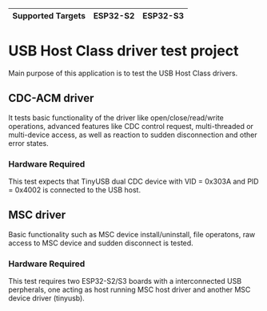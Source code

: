 | Supported Targets | ESP32-S2 | ESP32-S3 |
| ----------------- | -------- | -------- |

# USB Host Class driver test project
Main purpose of this application is to test the USB Host Class drivers.

## CDC-ACM driver

It tests basic functionality of the driver like open/close/read/write operations,
advanced features like CDC control request, multi-threaded or multi-device access,
as well as reaction to sudden disconnection and other error states.

### Hardware Required

This test expects that TinyUSB dual CDC device with VID = 0x303A and PID = 0x4002
is connected to the USB host.

## MSC driver

Basic functionality such as MSC device install/uninstall, file operatons, 
raw access to MSC device and sudden disconnect is tested.

### Hardware Required

This test requires two ESP32-S2/S3 boards with a interconnected USB perpherals,
one acting as host running MSC host driver and another MSC device driver (tinyusb).
